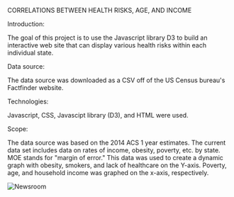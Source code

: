 CORRELATIONS BETWEEN HEALTH RISKS, AGE, AND INCOME

Introduction:

The goal of this project is to use the Javascript library D3 to build an interactive web site
that can display various health risks within each individual state.

Data source:

The data source was downloaded as a CSV off of the US Census bureau's Factfinder website.

Technologies:

Javascript, CSS, Javascipt library (D3), and HTML were used.

Scope:

The data source was based on the 2014 ACS 1 year estimates. The current data set includes data on rates of income, obesity, poverty, etc. by state. MOE stands for "margin of error." This data was used to create a dynamic graph with obesity, smokers, and lack of healthcare on the Y-axis. Poverty, age, and household income was graphed on the x-axis, respectively.

![Newsroom](https://media.giphy.com/media/v2xIous7mnEYg/giphy.gif)

